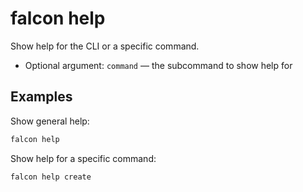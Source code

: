 # falcon help

Show help for the CLI or a specific command.

- Optional argument: `command` — the subcommand to show help for

## Examples

Show general help:

```bash
falcon help
```

Show help for a specific command:

```bash
falcon help create
```
